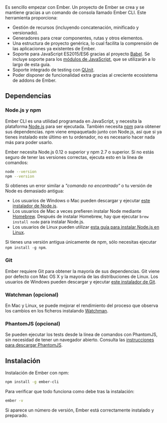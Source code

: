 Es sencillo empezar con Ember. Un proyecto de Ember se crea y se mantiene gracias a un comando de consola llamado Ember CLI. Este herramienta proporciona:

* Gestión de recursos (incluyendo concatenación, minificado y versionado).
* Generadores para crear componentes, rutas y otros elementos.
* Una estructura de proyecto genérica, lo cual facilita la comprensión de las aplicaciones ya existentes de Ember.
* Soporte para JavaScript ES2015/ES6 gracias al proyecto [Babel](http://babeljs.io/docs/learn-es2015/). Se incluye soporte para los [módulos de JavaScript](http://exploringjs.com/es6/ch_modules.html), que se utilizarán a lo largo de esta guía.
* Soporte integrado de testing con [QUnit](https://qunitjs.com/).
* Poder disponer de funcionalidad extra gracias al creciente ecosistema de addons de Ember.

## Dependencias

### Node.js y npm

Ember CLI es una utilidad programada en JavaScript, y necesita la plataforma [Node.js](https://nodejs.org/) para ser ejecutada. También necesita [npm](https://www.npmjs.com/) para obtener sus dependencias. npm viene empaquetado junto con Node.js, así que si ya tienes instalado este último en tu ordenador, no es necesario hacer nada más para poder usarlo.

Ember necesita Node.js 0.12 o superior y npm 2.7 o superior. Si no estás seguro de tener las versiones correctas, ejecuta esto en la línea de comandos:

```bash
node --version
npm --version
```

Si obtienes un error similar a *"comando no encontrado"* o tu versión de Node es demasiado antigua:

* Los usuarios de Windows o Mac pueden descargar y ejecutar [este instalador de Node.js](http://nodejs.org/download/).
* Los usuarios de Mac a veces prefieren instalar Node mediante [Homebrew](http://brew.sh/). Después de instalar Homebrew, hay que ejecutar `brew install node` para instalar Node.js.
* Los usuarios de Linux pueden utilizar [esta guía para instalar Node.js en Linux](https://github.com/joyent/node/wiki/Installing-Node.js-via-package-manager).

Si tienes una versión antigua únicamente de npm, sólo necesitas ejecutar `npm install -g npm`.

### Git

Ember requiere Git para obtener la mayoría de sus dependencias. Git viene por defecto con Mac OS X y la mayoría de las distribuciones de Linux. Los usuarios de Windows pueden descargar y ejecutar [este instalador de Git](http://git-scm.com/download/win).

### Watchman (opcional)

En Mac y Linux, se puede mejorar el rendimiento del proceso que observa los cambios en los ficheros instalando [Watchman](https://facebook.github.io/watchman/docs/install.html).

### PhantomJS (opcional)

Se pueden ejecutar los tests desde la línea de comandos con PhantomJS, sin necesidad de tener un navegador abierto. Consulta las [instrucciones para descargar PhantomJS](http://phantomjs.org/download.html).

## Instalación

Instalación de Ember con npm:

```bash
npm install -g ember-cli
```

Para verificar que todo funciona como debe tras la instalación:

```bash
ember -v
```

Si aparece un número de versión, Ember está correctamente instalado y preparado.